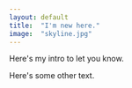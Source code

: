 ```yaml
---
layout: default
title:  "I'm new here."
image:  "skyline.jpg"
---
```


Here's my intro to let you know.

Here's some other text.
